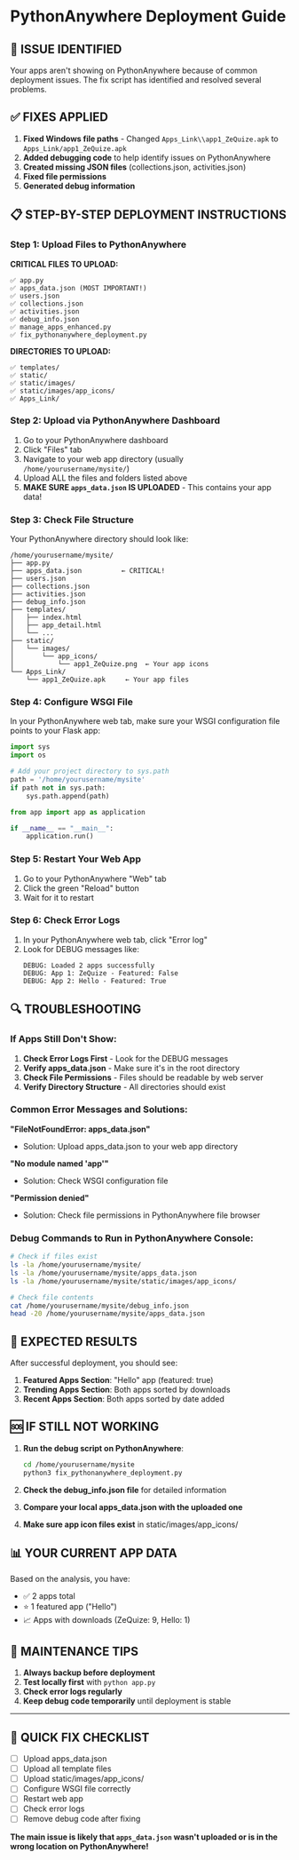# PythonAnywhere Deployment Guide

## 🚨 ISSUE IDENTIFIED

Your apps aren't showing on PythonAnywhere because of common deployment issues. The fix script has identified and resolved several problems.

## ✅ FIXES APPLIED

1. **Fixed Windows file paths** - Changed `Apps_Link\\app1_ZeQuize.apk` to `Apps_Link/app1_ZeQuize.apk`
2. **Added debugging code** to help identify issues on PythonAnywhere
3. **Created missing JSON files** (collections.json, activities.json)
4. **Fixed file permissions**
5. **Generated debug information**

## 📋 STEP-BY-STEP DEPLOYMENT INSTRUCTIONS

### Step 1: Upload Files to PythonAnywhere

**CRITICAL FILES TO UPLOAD:**
```
✅ app.py
✅ apps_data.json (MOST IMPORTANT!)
✅ users.json
✅ collections.json
✅ activities.json
✅ debug_info.json
✅ manage_apps_enhanced.py
✅ fix_pythonanywhere_deployment.py
```

**DIRECTORIES TO UPLOAD:**
```
✅ templates/
✅ static/
✅ static/images/
✅ static/images/app_icons/
✅ Apps_Link/
```

### Step 2: Upload via PythonAnywhere Dashboard

1. Go to your PythonAnywhere dashboard
2. Click "Files" tab
3. Navigate to your web app directory (usually `/home/yourusername/mysite/`)
4. Upload ALL the files and folders listed above
5. **MAKE SURE `apps_data.json` IS UPLOADED** - This contains your app data!

### Step 3: Check File Structure

Your PythonAnywhere directory should look like:
```
/home/yourusername/mysite/
├── app.py
├── apps_data.json          ← CRITICAL!
├── users.json
├── collections.json
├── activities.json
├── debug_info.json
├── templates/
│   ├── index.html
│   ├── app_detail.html
│   └── ...
├── static/
│   └── images/
│       └── app_icons/
│           └── app1_ZeQuize.png  ← Your app icons
└── Apps_Link/
    └── app1_ZeQuize.apk     ← Your app files
```

### Step 4: Configure WSGI File

In your PythonAnywhere web tab, make sure your WSGI configuration file points to your Flask app:

```python
import sys
import os

# Add your project directory to sys.path
path = '/home/yourusername/mysite'
if path not in sys.path:
    sys.path.append(path)

from app import app as application

if __name__ == "__main__":
    application.run()
```

### Step 5: Restart Your Web App

1. Go to your PythonAnywhere "Web" tab
2. Click the green "Reload" button
3. Wait for it to restart

### Step 6: Check Error Logs

1. In your PythonAnywhere web tab, click "Error log"
2. Look for DEBUG messages like:
   ```
   DEBUG: Loaded 2 apps successfully
   DEBUG: App 1: ZeQuize - Featured: False
   DEBUG: App 2: Hello - Featured: True
   ```

## 🔍 TROUBLESHOOTING

### If Apps Still Don't Show:

1. **Check Error Logs First** - Look for the DEBUG messages
2. **Verify apps_data.json** - Make sure it's in the root directory
3. **Check File Permissions** - Files should be readable by web server
4. **Verify Directory Structure** - All directories should exist

### Common Error Messages and Solutions:

**"FileNotFoundError: apps_data.json"**
- Solution: Upload apps_data.json to your web app directory

**"No module named 'app'"**
- Solution: Check WSGI configuration file

**"Permission denied"**
- Solution: Check file permissions in PythonAnywhere file browser

### Debug Commands to Run in PythonAnywhere Console:

```bash
# Check if files exist
ls -la /home/yourusername/mysite/
ls -la /home/yourusername/mysite/apps_data.json
ls -la /home/yourusername/mysite/static/images/app_icons/

# Check file contents
cat /home/yourusername/mysite/debug_info.json
head -20 /home/yourusername/mysite/apps_data.json
```

## 🎯 EXPECTED RESULTS

After successful deployment, you should see:

1. **Featured Apps Section**: "Hello" app (featured: true)
2. **Trending Apps Section**: Both apps sorted by downloads
3. **Recent Apps Section**: Both apps sorted by date added

## 🆘 IF STILL NOT WORKING

1. **Run the debug script on PythonAnywhere**:
   ```bash
   cd /home/yourusername/mysite
   python3 fix_pythonanywhere_deployment.py
   ```

2. **Check the debug_info.json file** for detailed information

3. **Compare your local apps_data.json with the uploaded one**

4. **Make sure app icon files exist** in static/images/app_icons/

## 📊 YOUR CURRENT APP DATA

Based on the analysis, you have:
- ✅ 2 apps total
- ⭐ 1 featured app ("Hello")
- 📈 Apps with downloads (ZeQuize: 9, Hello: 1)

## 🔧 MAINTENANCE TIPS

1. **Always backup before deployment**
2. **Test locally first** with `python app.py`
3. **Check error logs regularly**
4. **Keep debug code temporarily** until deployment is stable

---

## 🚀 QUICK FIX CHECKLIST

- [ ] Upload apps_data.json
- [ ] Upload all template files
- [ ] Upload static/images/app_icons/
- [ ] Configure WSGI file correctly
- [ ] Restart web app
- [ ] Check error logs
- [ ] Remove debug code after fixing

**The main issue is likely that `apps_data.json` wasn't uploaded or is in the wrong location on PythonAnywhere!**

